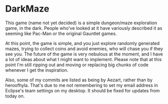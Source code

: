 # DarkMaze
This game (name not yet decided) is a simple dungeon/maze exploration game, in the dark. People who've looked at it have variously described it as seeming like Pac-Man or the original Gauntlet games.

At this point, the game is simple, and you just explore randomly generated mazes, trying to collect coins and avoid enemies, who will chase you if they see you. The future of the game is very nebulous at the moment, and I have a lot of ideas about what I might want to implement. Please note that at this point I'm still ripping out and moving or replacing big chunks of code whenever I get the inspiration.

Also, some of my commits are listed as being by Aezart, rather than by heroofhyla. That's due to me not remembering to set my email address in Eclipse's team settings on my desktop. It should be fixed for updates from today on.
